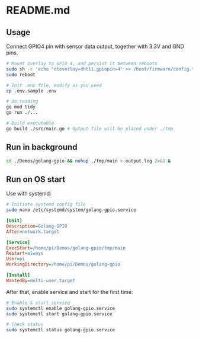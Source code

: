 # README.md

## Usage

Connect GPIO4 pin with sensor data output, together with 3.3V and GND pins.

```bash
# Mount overlay to GPIO 4, and persist it between reboots
sudo sh -c 'echo "dtoverlay=dht11,gpiopin=4" >> /boot/firmware/config.txt'
sudo reboot

# Init .env file, modify as you need
cp .env.sample .env

# Do reading
go mod tidy
go run ./...

# Build executable
go build ./src/main.go # Output file will be placed under ./tmp
```

## Run in background

```bash
cd ./Demos/golang-gpio && nohup ./tmp/main > output.log 2>&1 &
```

## Run on OS start

Use with systemd:

```bash
# Initiate systemd config file
sudo nano /etc/systemd/system/golang-gpio.service
```

```ini
[Unit]
Description=Golang-GPIO
After=network.target

[Service]
ExecStart=/home/pi/Demos/golang-gpio/tmp/main
Restart=always
User=pi
WorkingDirectory=/home/pi/Demos/golang-gpio

[Install]
WantedBy=multi-user.target
```

After that, enable service and start for the first time:

```bash
# Enable & start service
sudo systemctl enable golang-gpio.service
sudo systemctl start golang-gpio.service

# Check status
sudo systemctl status golang-gpio.service
```
